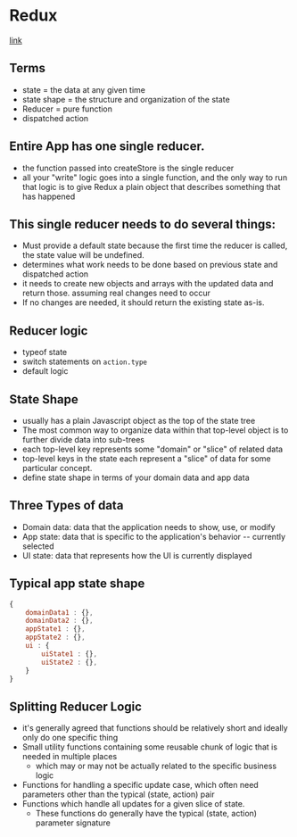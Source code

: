 # Redux
[link](https://redux.js.org/recipes/structuring-reducers/basic-reducer-structure)

## Terms
* state = the data at any given time
* state shape = the structure and organization of the state
* Reducer = pure function
* dispatched action

## Entire App has one single reducer.
* the function passed into createStore is the single reducer
* all your "write" logic goes into a single function, and the only way to run that logic is to give Redux a plain object that describes something that has happened

## This single reducer needs to do several things:
* Must provide a default state because the first time the reducer is called, the state value will be undefined.
* determines what work needs to be done based on previous state and dispatched action 
* it needs to create new objects and arrays with the updated data and return those. assuming real changes need to occur
* If no changes are needed, it should return the existing state as-is.

## Reducer logic
* typeof state 
* switch statements on `action.type`
* default logic

## State Shape
* usually has a plain Javascript object as the top of the state tree
* The most common way to organize data within that top-level object is to further divide data into sub-trees
* each top-level key represents some "domain" or "slice" of related data
* top-level keys in the state each represent a "slice" of data for some particular concept.
* define state shape in terms of your domain data and app data

## Three Types of data
* Domain data: data that the application needs to show, use, or modify
* App state: data that is specific to the application's behavior -- currently selected
* UI state: data that represents how the UI is currently displayed

## Typical app state shape
```javascript
{
    domainData1 : {},
    domainData2 : {},
    appState1 : {},
    appState2 : {},
    ui : {
        uiState1 : {},
        uiState2 : {},
    }
}
```

## Splitting Reducer Logic
* it's generally agreed that functions should be relatively short and ideally only do one specific thing
* Small utility functions containing some reusable chunk of logic that is needed in multiple places 
  * which may or may not be actually related to the specific business logic
* Functions for handling a specific update case, which often need parameters other than the typical (state, action) pair
* Functions which handle all updates for a given slice of state. 
  * These functions do generally have the typical (state, action) parameter signature